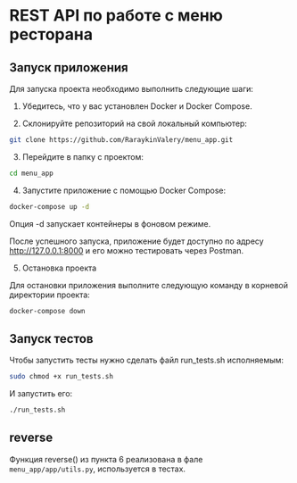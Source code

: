 # REST API по работе с меню ресторана

## Запуск приложения

Для запуска проекта необходимо выполнить следующие шаги:

1. Убедитесь, что у вас установлен Docker и Docker Compose.

2. Склонируйте репозиторий на свой локальный компьютер:

```bash
git clone https://github.com/RaraykinValery/menu_app.git
```
3. Перейдите в папку с проектом:

```bash
cd menu_app
```

4. Запустите приложение с помощью Docker Compose:

```bash
docker-compose up -d
```
Опция -d запускает контейнеры в фоновом режиме.

После успешного запуска, приложение будет доступно по адресу http://127.0.0.1:8000 и его можно тестировать через Postman.

5. Остановка проекта

Для остановки приложения выполните следующую команду в корневой директории проекта:

```bash
docker-compose down
```

## Запуск тестов

Чтобы запустить тесты нужно сделать файл run_tests.sh исполняемым:

```bash
sudo chmod +x run_tests.sh
```

И запустить его:

```bash
./run_tests.sh
```

## reverse
Функция reverse() из пункта 6 реализована в фале `menu_app/app/utils.py`, используется в тестах.

